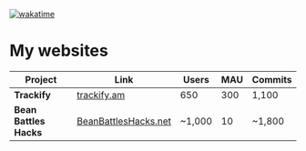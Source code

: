 [![wakatime](https://wakatime.com/badge/user/7e00b909-a2bd-4160-8fa5-027f2d844940.svg)](https://wakatime.com/@7e00b909-a2bd-4160-8fa5-027f2d844940)

# My websites

| Project | Link | Users | MAU | Commits |
| ------- | ---- | ----- | --- | ------- |
| **Trackify** | [trackify.am](https://trackify.am) | 650 | 300 | 1,100 |
| **Bean Battles Hacks** | [BeanBattlesHacks.net](https://BeanBattlesHacks.net) | ~1,000 | 10 | ~1,800 |
